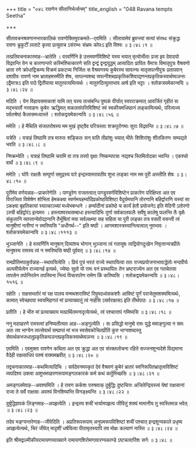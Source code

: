 +++
title = "०४८ रावणेन सीतानिर्भर्त्सनम्"
title_english = "048 Ravana tempts Seetha"

+++


सीतावचनश्रवणानन्तरकालिकं रावणोक्तिमुपक्रमते--एवमिति । सीतायामेवं
ब्रुवन्त्यां सत्यां संरब्धः संक्रुद्धः रावणः भ्रुकुटीं ललाटे कृत्वा
प्रत्युवाच ऽसंरम्भः संभ्रमः कोपःऽ इति विश्वः  ॥  ३।४८।१  ॥   

  

तत्प्रतिवचनाकारमाह--भ्रातेति । वरवर्णिनि हे उत्तमवर्णविशिष्टे यस्य भयात्
मृत्योर्भीताः प्रजा इव देवादयो विद्रवन्ति येन च कारणान्तरे
कस्मिंश्चित्कारणे सति द्वन्द्वं द्वन्द्वयुद्धम् आसादितः प्रापितः
वैमात्रः विमातृपुत्रः वैश्रवणो भ्राता रणे क्रोधाद्विक्रम्य विक्रमं
प्रकटय्य निर्जितः स वैश्रवणस्य कुबेरस्य सापत्न्यः मातृसपत्नीपुत्रः
प्रतापवान् दशग्रीवः रावणो नाम भ्राताहमस्मीति शेषः, सापत्न्यशब्द
सपत्नीशब्दप्रकृतिकशिवाद्यणन्तप्रकृतिकस्वार्थष्यञन्तः ऽद्वैमात्रःऽ इति
पाठे द्वितीयाया मातुरपत्यमित्यर्थः । मातुरुदित्युत्वाभाव आर्ष इति भट्टाः
। श्लोकत्रयमेकान्वयि  ॥  ३।४८।२४  ॥   

  

मदिति । येन विहायसमाकाशं यामि तत् यस्य तत्संबन्धि पुष्पकं वीर्यात्
स्वपराक्रमात् आवर्जितं गृहीतं सः मद्भयार्तो नरवाहनः कुबेरः ऋद्धिमत्
सकलसंपत्तिविशिष्टं स्वं स्वकीयमधिष्ठानं लङ्कामित्यर्थः, परित्यज्य
पर्वतश्रेष्ठं कैलासमध्यास्ते । श्लोकद्वयमेकान्वयि  ॥  ३।४८।५६  ॥   

  

ममेति । हे मैथिलि संजातरोषस्य मम मुखं दृष्ट्वैव परित्रस्ताः शक्रपुरोगमाः
सुराः विद्रवन्ति  ॥  ३।४८।७  ॥   

  

यत्रेति । यत्राहं तिष्ठामि तत्र मारुतः शङ्कितः सन् वाति तीव्रांशुः भयात्
भीतेः शिशिरांशुः शीतकिरणः सम्पद्यते भवति  ॥  ३।४८।८  ॥   

  

निष्क्रम्येति । यत्राहं तिष्ठामि चरामि वा तत्र तरवो वृक्षाः
निष्कम्पपत्राः नद्यश्च स्तिमितोदका भवन्ति । एकश्चो वार्थे  ॥  ३।४८।९  ॥   

  

ममेति । घोरैः राक्षसैः सम्पूर्णा समुद्रस्य पारे इन्द्रस्यामरावतीव शुभा
लङ्का नाम मम पुरी अस्तीति शेषः  ॥  ३।४८।१०  ॥   

  

पुरीमेव वर्णयन्नाह--प्राकारेणेति । पाण्डुरेण राजतत्वात्
पाण्डुरवर्णविशिष्टेन प्राकारेण परिक्षिप्ता अत एव विराजिता विशेषेण शोभिता
हेमकक्ष्या स्वर्णमयहर्म्यादिप्रकोष्ठविशिष्टा वैदूर्यमयानि तोरणानि
बहिर्द्वाराणि यस्यां सा ऽकक्ष्या बृहतिकायां स्यात्काञ्च्यां मध्येभबन्धने
। हर्म्यादीनां प्रकोष्ठे च कार्यं हेतौ प्रयोजनेऽ इति मेदिनी ऽतोरणो
ऽस्त्री बहिर्द्वारंऽ इत्यमरः । हस्त्यश्वरथसम्बाधा हस्त्यादिभिः पूर्णा
सर्वकालफलैः सर्वेषु कालेषु फलन्ति तैः वृक्षैः संकुलानि
व्याप्तान्येवोद्यानानि तैर्भूषितां मया सर्वलक्ष्म्या सह सहिता या पुरी
लङ्का तत्र वसती वसन्ती त्वं मानुषीणां नारीणां न स्मरिष्यसि "अधीगर्थ--"
इति षष्ठी । आगमशास्त्रस्यानित्यत्वात् नुमभावः । श्लोकत्रयमेकान्वयि  ॥ 
३।४८।१११३  ॥   

  

भुञ्जानेति । हे वरवर्णिनि मानुषान् दिव्यांश्च भोगान् भुञ्जाना त्वं
गतायुषः त्वद्वियोगदुःखेन निवृत्तान्यत्रप्रीतेः मानुषस्य रामस्य त्वं न
स्मरिष्यसि षष्ठी पूर्ववत्  ॥  ३।४८।१४  ॥   

  

रामप्रीतिमपाकुर्वन्नाह--स्थापयित्वेति । प्रियं पुत्रं भरतं राज्ये
स्थापयित्वा ततः राज्यप्रयोजनाभावाद्धेतोः मन्दवीर्यः अल्पवीर्यत्वेन
राज्यानर्ह इत्यर्थः, ज्येष्ठः सुतो यो रामः वनं प्रस्थापितः तेन
भ्रष्टराज्येन अत एव गतचेतसा तापसेन तपोनिरतेन तपस्विना नित्यं विचारपरेण
रामेण किं करिष्यसि । श्लोकद्वयमेकान्वयि  ॥  ३।४८।१५१६  ॥   

  

रक्षेति । राक्षसभर्तारं मां रक्ष पालय मन्मथशराविष्टं रिपुमदध्वंसकशरैः
आविष्टं पूर्णं पराजेतुमशक्यमित्यर्थः, कामात् स्वेच्छपया स्वयमिहागतं मां
प्रत्याख्यातुं त्वं नार्हसि ऽसर्वराक्षसऽ इति तीर्थपाठः  ॥  ३।४८।१७  ॥   

  

प्रतीति । हे भीरु मां प्रत्याख्याय मत्प्रार्थितमनादृत्येत्यर्थः, त्वं
पश्चात्तापं गमिष्यसि  ॥  ३।४८।१८  ॥   

  

ननु मदपहरणे रामस्त्वां हनिष्यतीत्यत आह--अङ्गुल्येति । सः प्रसिद्धो
मानुषो रामः युद्धे ममाङ्गुल्या न समः अतः तव भाग्येन त्वत्सेवार्थं
सम्प्राप्तं मां भज स्वसेवकोचितप्रीतिं कुरु भाग्यशब्दस्तु
सेवार्थकभजधातुप्रकृतिकघञन्तप्रकृतिकस्वार्थष्यञन्त  ॥  ३।४८।१९  ॥   

  

एवमिति । एवमुक्ता रावणेन कथिता अत एव क्रुद्धा अत एव संरक्तलोचना रहिते
सज्जनशून्यदेशे विद्यमाना वैदेही राक्षसाधिपं परुषं वाक्यमब्रवीत्  ॥ 
३।४८।२०  ॥   

  

तद्वचनाकारमाह--कथमित्यादिभिः । सर्वदेवनमस्कृतं देवं वैश्रवणं कुबेरं
भ्रातरं स्वनिरूपितभ्रातृत्वविशिष्टं व्यपदिश्य उक्त्वा
अशुभमपहरणरूपामङ्गलकारकं कर्म कथं कर्तुमिच्छसि  ॥  ३।४८।२१  ॥   

  

अमङ्गलमेवाह--अवश्यमिति । हे रावण कर्कशः परुषवाक् दुर्बुद्धिः दुष्टचित्तः
अजितेन्द्रियस्त्वं येषां राक्षसानां राजा ते सर्वे राक्षसाः अवश्यं
विनशिष्यन्ति विनङ्क्ष्यन्ति  ॥  ३।४८।२२  ॥   

  

दुर्बुद्धिज्ञपकं लिङ्गमाह--अपहृत्येति । इन्द्रस्य शचीं भार्यामपहृत्य
जीवितुं शक्यं मामानीय तु स्वस्तिमान्न भवेत्  ॥  ३।४८।२३  ॥   

  

तदेव भङ्ग्यन्तरेणाह--जीवेदिति । अप्रतिरूपरूपाम् अनुपमरूपविशिष्टां शचीं
पश्चात् इन्द्रशून्यकाले प्रधृष्य अपहृत्येत्यर्थः, चिरं जीवेत् मादृशीं
धर्षयित्वा पीतामृतस्यापि तव मोक्षः कल्याणं नास्ति  ॥  ३।४८।२४  ॥   

  

इति श्रीमद्वाल्मीकीयरामायणव्याख्याने रामायणशिरोमणावारण्यकाण्डे
ऽष्टचत्वारिंशः सर्गः  ॥  ३।४८  ॥   

  


